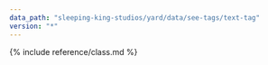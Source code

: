 ```yaml
---
data_path: "sleeping-king-studios/yard/data/see-tags/text-tag"
version: "*"
---
```


{% include reference/class.md %}
